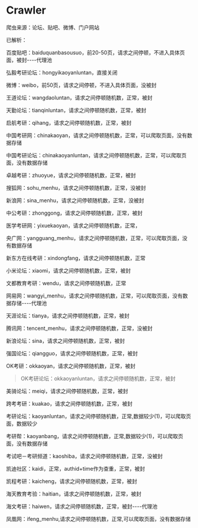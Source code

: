 # Crawler
爬虫来源：论坛、贴吧、微博、门户网站

已解析：

百度贴吧：baiduquanbasousuo，前20-50页，请求之间停顿，不进入具体页面，被封----代理池

弘毅考研论坛：hongyikaoyanluntan，直接关闭

微博：weibo，前50页，请求之间停顿，不进入具体页面，没被封

王道论坛：wangdaoluntan，请求之间停顿随机数，正常，被封

天勤论坛：tianqinluntan，请求之间停顿随机数，正常，被封

启航考研：qihang，请求之间停顿随机数，正常，被封

中国考研网：chinakaoyan，请求之间停顿随机数，正常，可以爬取页面，没有数据存储

中国考研论坛：chinakaoyanluntan，请求之间停顿随机数，正常，可以爬取页面，没有数据存储

卓越考研：zhuoyue，请求之间停顿随机数，正常，被封

搜狐网：sohu_menhu，请求之间停顿随机数，正常，没被封

新浪网：sina_menhu，请求之间停顿随机数，正常，没被封

中公考研：zhonggong，请求之间停顿随机数，正常，被封

医学考研网：yixuekaoyan，请求之间停顿随机数，正常，

央广网：yangguang_menhu，请求之间停顿随机数，正常，可以爬取页面，没有数据存储

新东方在线考研：xindongfang，请求之间停顿随机数，正常

小米论坛：xiaomi，请求之间停顿随机数，正常，被封

文都教育考研：wendu，请求之间停顿随机数，正常

网易网：wangyi_menhu，请求之间停顿随机数，正常，可以爬取页面，没有数据存储----代理池

天涯论坛：tianya，请求之间停顿随机数，正常，被封

腾讯网：tencent_menhu，请求之间停顿随机数，正常，没被封

新浪论坛：sina，请求之间停顿随机数，正常，被封

强国论坛：qiangguo，请求之间停顿随机数，正常，被封

OK考研：okkaoyan，请求之间停顿随机数，正常，被封
>OK考研论坛：okkaoyanluntan，请求之间停顿随机数，正常，被封

美骑论坛：meiqi，请求之间停顿随机数，正常，被封

跨考考研：kuakao，请求之间停顿随机数，正常，被封

考研论坛：kaoyanluntan，请求之间停顿随机数，正常,数据较少(1)，可以爬取页面，数据较少

考研帮：kaoyanbang，请求之间停顿随机数，正常,数据较少(1)，可以爬取页面，没有数据存储

考试吧－考研频道：kaoshiba，请求之间停顿随机数，正常，没被封

凯迪社区：kaidi，正常，authid+time作为查重，正常，被封

凯程考研：kaicheng，请求之间停顿随机数，正常，被封

海天教育考验：haitian，请求之间停顿随机数，正常，被封

海文考研：haiwen，请求之间停顿随机数，正常，被封----代理池

凤凰网：ifeng_menhu,请求之间停顿随机数，正常,可以爬取页面，没有数据存储